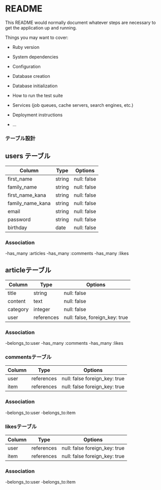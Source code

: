 # README

This README would normally document whatever steps are necessary to get the
application up and running.

Things you may want to cover:

* Ruby version

* System dependencies

* Configuration

* Database creation

* Database initialization

* How to run the test suite

* Services (job queues, cache servers, search engines, etc.)

* Deployment instructions

* ...

### テーブル設計		
		
## users テーブル
		
| Column                | Type   | Options      |
| -------               | -----  | ------------ |
| first_name            | string | null: false  |
| family_name           | string | null: false  |
| first_name_kana       | string | null: false  |
| family_name_kana      | string | null: false  |
| email                 | string | null: false  |
| password              | string | null: false  |
| birthday              | date   | null: false  |
		
### Association
		
-has_many :articles
-has_many :comments
-has_many :likes
		
## articleテーブル
		
| Column       | Type       | Options                           |
| -------      | -----      | ------------                      |
| title        | string     | null: false                       |
| content      | text       | null: false                       |
| category     | integer    | null: false                       |
| user         | references | null: false, foreign_key: true    |


### Association
		
-belongs_to:user
-has_many :comments
-has_many :likes
	
		
### commentsテーブル
		
| Column           | Type        | Options                         |
| -------          | -----       | ------------                    |
| user             | references  | null: false  foreign_key: true  |
| item             | references  | null: false  foreign_key: true  |
		
### Association
-belongs_to:user
-belongs_to:item


### likesテーブル

| Column           | Type        | Options                         |
| -------          | -----       | ------------                    |
| user             | references  | null: false  foreign_key: true  |
| item             | references  | null: false  foreign_key: true  |

### Association
-belongs_to:user
-belongs_to:item